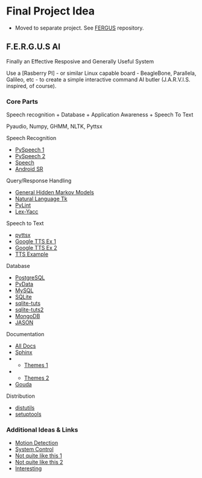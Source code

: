 # Final Project Idea

* Moved to separate project. See [FERGUS](https://github.com/andrewbates09/FERGUS) repository.

## F.E.R.G.U.S AI
Finally an Effective Resposive and Generally Useful System

Use a [Rasberry PI] - or similar Linux capable board - BeagleBone, Parallela, Galileo, etc - to create a simple interactive command AI butler (J.A.R.V.I.S. inspired, of course).

### Core Parts
Speech recognition + Database + Application Awareness + Speech To Text

Pyaudio, Numpy, GHMM, NLTK, Pyttsx

Speech Recognition

* [PySpeech 1](https://pypi.python.org/pypi/SpeechRecognition/)
* [PySpeech 2](https://code.google.com/p/pyspeech/)
* [Speech](https://pypi.python.org/pypi/speech/)
* [Android SR](http://developer.android.com/reference/android/speech/SpeechRecognizer.html)

Query/Response Handling

* [General Hidden Markov Models](http://ghmm.org/)
* [Natural Language Tk](http://www.nltk.org/)
* [PyLint](https://pypi.python.org/pypi/pylint/1.3.1)
* [Lex-Yacc](http://www.dabeaz.com/ply/)

Speech to Text

* [pyttsx](http://pyttsx.readthedocs.org/en/latest/index.html)
* [Google TTS Ex 1](https://gist.github.com/alexsleat/1362973)
* [Google TTS Ex 2](http://www.raspberrypi.org/forums/viewtopic.php?t=43379&p=347065)
* [TTS Example](http://code.activestate.com/recipes/578839-python-text-to-speech-with-pyttsx/)

Database

* [PostgreSQL](http://www.postgresql.org/)
* [PyData](http://pydata.org/)
* [MySQL](http://dev.mysql.com/downloads/mysql/)
* [SQLite](http://www.sqlite.org/)
* [sqlite-tuts](https://docs.python.org/3.4/library/sqlite3.html)
* [sqlite-tuts2](http://www.tutorialspoint.com/sqlite/sqlite_python.htm)
* [MongoDB](http://www.mongodb.org/)
* [JASON](https://docs.python.org/3.4/library/json.html)

Documentation

* [All Docs](https://wiki.python.org/moin/DocumentationTools)
* [Sphinx](http://sphinx-doc.org/)
* * [Themes 1](http://sphinx-doc.org/theming.html)
* * [Themes 2](http://docs.writethedocs.org/tools/sphinx-themes/)
* [Gouda](http://www.unexpected-vortices.com/sw/rippledoc/index.html)

Distribution

* [distutils](https://docs.python.org/3/library/distutils.html)
* [setuptools](https://setuptools.pypa.io/en/latest/setuptools.html)

### Additional Ideas & Links

* [Motion Detection](http://www.raspberrypi.org/forums/viewtopic.php?t=45235)
* [System Control](http://wizzup.org/simba/)
* [Not quite like this 1](http://cmusphinx.sourceforge.net/2014/04/jasper-personal-assistant-for-raspberry-pi/)
* [Not quite like this 2](http://cranklin.wordpress.com/2012/01/13/building-my-own-siri-jarvis/)
* [Interesting](https://www.youtube.com/watch?v=_YyZtNzq_VQ)
